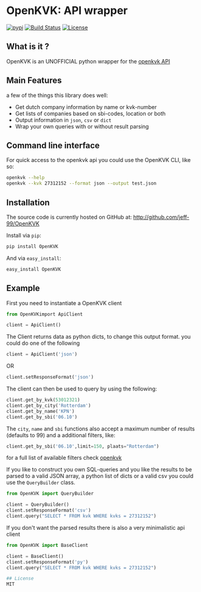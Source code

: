 # OpenKVK: API wrapper
[![pypi](http://img.shields.io/pypi/v/OpenKVK.svg)](https://pypi.python.org/pypi/OpenKVK/)
[![Build Status](https://travis-ci.org/jeff-99/OpenKVK.svg?branch=development)](https://travis-ci.org/jeff-99/OpenKVK)
[![License](http://img.shields.io/pypi/l/OpenKVK.svg)](https://pypi.python.org/pypi/OpenKVK/)
## What is it ?

OpenKVK is an UNOFFICIAL python wrapper for the [openkvk API](https://openkvk.nl/api.html)

## Main Features
a few of the things this library does well:

- Get dutch company information by name or kvk-number
- Get lists of companies based on sbi-codes, location or both
- Output information in `json`, `csv` or `dict`
- Wrap your own queries with or without result parsing

## Command line interface
For quick access to the openkvk api you could use the OpenKVK CLI, like so:

```sh
openkvk --help
openkvk --kvk 27312152 --format json --output test.json
```

## Installation
The source code is currently hosted on GitHub at:
http://github.com/jeff-99/OpenKVK

Install via `pip`:

```sh
pip install OpenKVK
```

And via `easy_install`:

```sh
easy_install OpenKVK
```

## Example

First you need to instantiate a OpenKVK client
```python
from OpenKVKimport ApiClient

client = ApiClient()

```
The Client returns data as python dicts, to change this output format.
you could do one of the following

```python
client = ApiClient('json')
```
OR
```python
client.setResponseFormat('json')
```

The client can then be used to query by using the following:

```python
client.get_by_kvk(53012321)
client.get_by_city('Rotterdam')
client.get_by_name('KPN')
client.get_by_sbi('06.10')
```

The `city`, `name` and `sbi` functions also accept a maximum number of results (defaults to 99)
and a additional filters, like:

```python
client.get_by_sbi('06.10',limit=150, plaats="Rotterdam")
```

for a full list of available filters check [openkvk](https://www.openkvk.nl/api.html)

If you like to construct you own SQL-queries and you like the results to be parsed to a valid JSON array, a python list of dicts or a valid csv
you could use the `QueryBuilder` class.

```python
from OpenKVK import QueryBuilder

client = QueryBuilder()
client.setResponseFormat('csv')
client.query("SELECT * FROM kvk WHERE kvks = 27312152")
```

If you don't want the parsed results there is also a very minimalistic api client

```python
from OpenKVK import BaseClient

client = BaseClient()
client.setResponseFormat('py')
client.query("SELECT * FROM kvk WHERE kvks = 27312152")

## License
MIT


